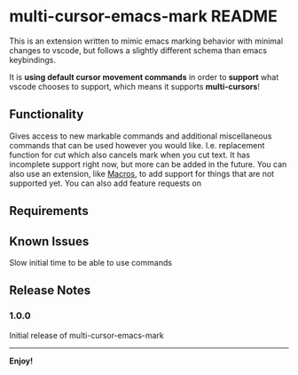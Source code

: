 # multi-cursor-emacs-mark README

This is an extension written to mimic emacs marking behavior with minimal changes to vscode, but follows a slightly different schema than emacs keybindings. 

It is **using default cursor movement commands** in order to **support** what vscode chooses to support, which means it supports **multi-cursors**! 

## Functionality

Gives access to new markable commands and additional miscellaneous commands that can be used however you would like. I.e. replacement function for cut which also cancels mark when you cut text. It has incomplete support right now, but more can be added in the future. You can also use an extension, like [Macros](https://marketplace.visualstudio.com/items?itemName=geddski.macros), to add support for things that are not supported yet. You can also add feature requests on 


## Requirements

## Known Issues

Slow initial time to be able to use commands

## Release Notes

### 1.0.0

Initial release of multi-cursor-emacs-mark

--- 
**Enjoy!**
